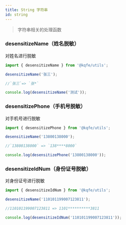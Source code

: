 ```yaml
---
title: String 字符串
id: string
---
```


> 字符串相关的处理函数

### desensitizeName（姓名脱敏）

对姓名进行脱敏

```typescript
import { desensitizeName } from '@kqfe/utils';

desensitizeName('张三');

//`张三`=> `张*`
```

```typescript run
console.log(desensitizeName('测试'));
```

### desensitizePhone（手机号脱敏）

对手机号进行脱敏

```typescript
import { desensitizePhone } from '@kqfe/utils';

desensitizeName('13800138000');

//`13800138000` => `138****8000`
```

```typescript run
console.log(desensitizePhone('13800138000'));
```

### desensitizeIdNum（身份证号脱敏）

对身份证号进行脱敏

```typescript
import { desensitizeIdNum } from '@kqfe/utils';

desensitizeName('110101199007123811');

//110101199007123811 => 1101**********3811
```

```typescript run
console.log(desensitizeIdNum('110101199007123811'));
```
